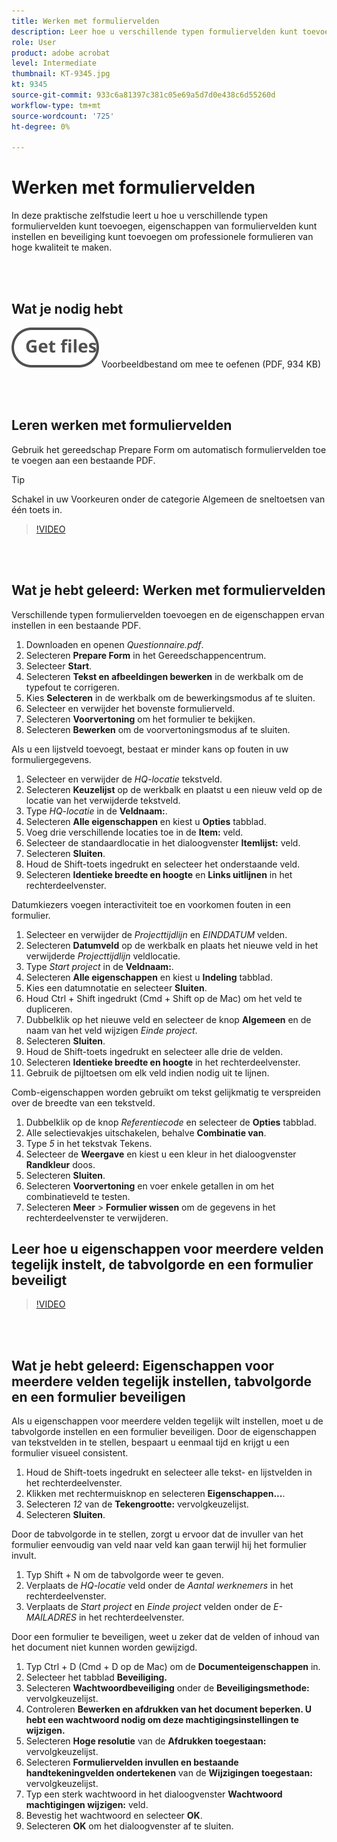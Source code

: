 ```yaml
---
title: Werken met formuliervelden
description: Leer hoe u verschillende typen formuliervelden kunt toevoegen, eigenschappen van formuliervelden kunt instellen en beveiliging kunt toevoegen om professionele formulieren van hoge kwaliteit te maken
role: User
product: adobe acrobat
level: Intermediate
thumbnail: KT-9345.jpg
kt: 9345
source-git-commit: 933c6a81397c381c05e69a5d7d0e438c6d55260d
workflow-type: tm+mt
source-wordcount: '725'
ht-degree: 0%

---
```


# Werken met formuliervelden

In deze praktische zelfstudie leert u hoe u verschillende typen formuliervelden kunt toevoegen, eigenschappen van formuliervelden kunt instellen en beveiliging kunt toevoegen om professionele formulieren van hoge kwaliteit te maken.

<br> 

## Wat je nodig hebt

[![Bestand ophalen](../assets/Getfiles.svg)](../assets/Questionnaire.pdf)
Voorbeeldbestand om mee te oefenen (PDF, 934 KB)

<br> 

## Leren werken met formuliervelden

Gebruik het gereedschap Prepare Form om automatisch formuliervelden toe te voegen aan een bestaande PDF.

>[!TIP]
>
>Schakel in uw Voorkeuren onder de categorie Algemeen de sneltoetsen van één toets in.

>[!VIDEO](https://video.tv.adobe.com/v/340084?hidetitle=true)

<br> 

## Wat je hebt geleerd: Werken met formuliervelden

Verschillende typen formuliervelden toevoegen en de eigenschappen ervan instellen in een bestaande PDF.

1. Downloaden en openen *Questionnaire.pdf*.
1. Selecteren **Prepare Form** in het Gereedschappencentrum.
1. Selecteer **Start**.
1. Selecteren **Tekst en afbeeldingen bewerken** in de werkbalk om de typefout te corrigeren.
1. Kies **Selecteren** in de werkbalk om de bewerkingsmodus af te sluiten.
1. Selecteer en verwijder het bovenste formulierveld.
1. Selecteren **Voorvertoning** om het formulier te bekijken.
1. Selecteren **Bewerken** om de voorvertoningsmodus af te sluiten.

Als u een lijstveld toevoegt, bestaat er minder kans op fouten in uw formuliergegevens.

1. Selecteer en verwijder de *HQ-locatie* tekstveld.
1. Selecteren **Keuzelijst** op de werkbalk en plaatst u een nieuw veld op de locatie van het verwijderde tekstveld.
1. Type *HQ-locatie* in de **Veldnaam:**.
1. Selecteren **Alle eigenschappen** en kiest u **Opties** tabblad.
1. Voeg drie verschillende locaties toe in de **Item:** veld.
1. Selecteer de standaardlocatie in het dialoogvenster **Itemlijst:** veld.
1. Selecteren **Sluiten**.
1. Houd de Shift-toets ingedrukt en selecteer het onderstaande veld.
1. Selecteren **Identieke breedte en hoogte** en **Links uitlijnen** in het rechterdeelvenster.

Datumkiezers voegen interactiviteit toe en voorkomen fouten in een formulier.

1. Selecteer en verwijder de *Projecttijdlijn* en *EINDDATUM* velden.
1. Selecteren **Datumveld** op de werkbalk en plaats het nieuwe veld in het verwijderde *Projecttijdlijn* veldlocatie.
1. Type *Start project* in de **Veldnaam:**.
1. Selecteren **Alle eigenschappen** en kiest u **Indeling** tabblad.
1. Kies een datumnotatie en selecteer **Sluiten**.
1. Houd Ctrl + Shift ingedrukt (Cmd + Shift op de Mac) om het veld te dupliceren.
1. Dubbelklik op het nieuwe veld en selecteer de knop **Algemeen** en de naam van het veld wijzigen *Einde project*.
1. Selecteren **Sluiten**.
1. Houd de Shift-toets ingedrukt en selecteer alle drie de velden.
1. Selecteren **Identieke breedte en hoogte** in het rechterdeelvenster.
1. Gebruik de pijltoetsen om elk veld indien nodig uit te lijnen.

Comb-eigenschappen worden gebruikt om tekst gelijkmatig te verspreiden over de breedte van een tekstveld.

1. Dubbelklik op de knop *Referentiecode* en selecteer de **Opties** tabblad.
1. Alle selectievakjes uitschakelen, behalve **Combinatie van**.
1. Type *5* in het tekstvak Tekens.
1. Selecteer de **Weergave** en kiest u een kleur in het dialoogvenster **Randkleur** doos.
1. Selecteren **Sluiten**.
1. Selecteren **Voorvertoning** en voer enkele getallen in om het combinatieveld te testen.
1. Selecteren **Meer** > **Formulier wissen** om de gegevens in het rechterdeelvenster te verwijderen.

## Leer hoe u eigenschappen voor meerdere velden tegelijk instelt, de tabvolgorde en een formulier beveiligt

>[!VIDEO](https://video.tv.adobe.com/v/340096?hidetitle=true)

<br> 

## Wat je hebt geleerd: Eigenschappen voor meerdere velden tegelijk instellen, tabvolgorde en een formulier beveiligen

Als u eigenschappen voor meerdere velden tegelijk wilt instellen, moet u de tabvolgorde instellen en een formulier beveiligen. Door de eigenschappen van tekstvelden in te stellen, bespaart u eenmaal tijd en krijgt u een formulier visueel consistent.

1. Houd de Shift-toets ingedrukt en selecteer alle tekst- en lijstvelden in het rechterdeelvenster.
1. Klikken met rechtermuisknop en selecteren **Eigenschappen...**.
1. Selecteren *12* van de **Tekengrootte:** vervolgkeuzelijst.
1. Selecteren **Sluiten**.

Door de tabvolgorde in te stellen, zorgt u ervoor dat de invuller van het formulier eenvoudig van veld naar veld kan gaan terwijl hij het formulier invult.

1. Typ Shift + N om de tabvolgorde weer te geven.
1. Verplaats de *HQ-locatie* veld onder de *Aantal werknemers* in het rechterdeelvenster.
1. Verplaats de *Start project* en *Einde project* velden onder de *E-MAILADRES* in het rechterdeelvenster.

Door een formulier te beveiligen, weet u zeker dat de velden of inhoud van het document niet kunnen worden gewijzigd.

1. Typ Ctrl + D (Cmd + D op de Mac) om de **Documenteigenschappen** in.
1. Selecteer het tabblad **Beveiliging.**
1. Selecteren **Wachtwoordbeveiliging** onder de **Beveiligingsmethode:** vervolgkeuzelijst.
1. Controleren **Bewerken en afdrukken van het document beperken. U hebt een wachtwoord nodig om deze machtigingsinstellingen te wijzigen.**
1. Selecteren **Hoge resolutie** van de **Afdrukken toegestaan:** vervolgkeuzelijst.
1. Selecteren **Formuliervelden invullen en bestaande handtekeningvelden ondertekenen** van de **Wijzigingen toegestaan:** vervolgkeuzelijst.
1. Typ een sterk wachtwoord in het dialoogvenster **Wachtwoord machtigingen wijzigen:** veld.
1. Bevestig het wachtwoord en selecteer **OK**.
1. Selecteren **OK** om het dialoogvenster af te sluiten.